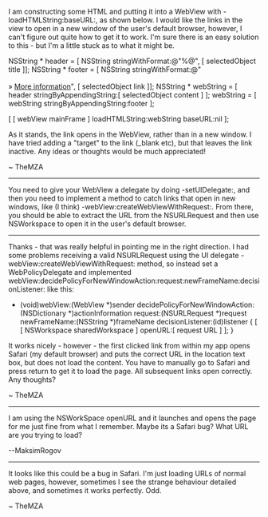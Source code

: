 I am constructing some HTML and putting it into a WebView with     -loadHTMLString:baseURL:, as shown below. I would like the links in the view to open in a new window of the user's default browser, however, I can't figure out quite how to get it to work. I'm sure there is an easy solution to this - but I'm a little stuck as to what it might be.

    

NSString * header = [ NSString stringWithFormat:@"<html><body>%@", [ selectedObject title ]];
NSString * footer = [ NSString stringWithFormat:@"<br /><br />&raquo; <a href='%@'>More information</a></body></html>", [ selectedObject link ]];
NSString * webString = [ header stringByAppendingString:[ selectedObject content ] ];
webString = [ webString stringByAppendingString:footer ];

[ [ webView mainFrame ] loadHTMLString:webString baseURL:nil ];



As it stands, the link opens in the WebView, rather than in a new window. I have tried adding a "target" to the <A> link (_blank etc), but that leaves the link inactive. Any ideas or thoughts would be much appreciated!

~ TheMZA

----

You need to give your WebView a delegate by doing     -setUIDelegate:, and then you need to implement a method to catch links that open in new windows, like (I think)     -webView:createWebViewWithRequest:. From there, you should be able to extract the URL from the NSURLRequest and then use NSWorkspace to open it in the user's default browser.

----

Thanks - that was really helpful in pointing me in the right direction. I had some problems receiving a valid NSURLRequest using the UI delegate     -webView:createWebViewWithRequest: method, so instead set a WebPolicyDelegate and implemented     webView:decidePolicyForNewWindowAction:request:newFrameName:decisionListener: like this:

    
- (void)webView:(WebView *)sender decidePolicyForNewWindowAction:(NSDictionary *)actionInformation request:(NSURLRequest *)request newFrameName:(NSString *)frameName decisionListener:(id<WebPolicyDecisionListener>)listener {
	[ [ NSWorkspace sharedWorkspace ] openURL:[ request URL ] ];
}


It works nicely - however - the first clicked link from within my app opens Safari (my default browser) and puts the correct URL in the location text box, but does not load the content. You have to manually go to Safari and press return to get it to load the page. All subsequent links open correctly. Any thoughts?

~ TheMZA

----
I am using the NSWorkSpace openURL and it launches and opens the page for me just fine from what I remember. Maybe its a Safari bug? What URL are you trying to load?

--MaksimRogov

----

It looks like this could be a bug in Safari. I'm just loading URLs of normal web pages, however, sometimes I see the strange behaviour detailed above, and sometimes  it works perfectly. Odd.

~ TheMZA
